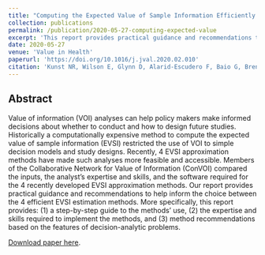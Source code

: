 ```yaml
---
title: "Computing the Expected Value of Sample Information Efficiently: Practical Guidance and Recommendations for Four Model-Based Methods"
collection: publications
permalink: /publication/2020-05-27-computing-expected-value
excerpt: 'This report provides practical guidance and recommendations to help inform the choice between 4 expected value of sample information (EVSI) estimation methods.'
date: 2020-05-27
venue: 'Value in Health'
paperurl: 'https://doi.org/10.1016/j.jval.2020.02.010'
citation: 'Kunst NR, Wilson E, Glynn D, Alarid-Escudero F, Baio G, Brennan A, Fairley M, GoldhaberFiebert JD, Jackson C, Jalal H, Menzies N, Strong M, Thom H, Heath A, on behalf of theCollaborative Network for Value of Information (ConVOI). Computing the Expected Value of Sample Information Efficiently: Practical Guidance and Recommendations for Four Model-Based Methods. Value in Health, 2020;23(6):734-742. https://doi.org/10.1016/j.jval.2020.02.010.'
---
```

## Abstract
Value of information (VOI) analyses can help policy makers make informed decisions about whether to conduct and how to design future studies. Historically a computationally expensive method to compute the expected value of sample information (EVSI) restricted the use of VOI to simple decision models and study designs. Recently, 4 EVSI approximation methods have made such analyses more feasible and accessible. Members of the Collaborative Network for Value of Information (ConVOI) compared the inputs, the analyst’s expertise and skills, and the software required for the 4 recently developed EVSI approximation methods. Our report provides practical guidance and recommendations to help inform the choice between the 4 efficient EVSI estimation methods. More specifically, this report provides: (1) a step-by-step guide to the methods’ use, (2) the expertise and skills required to implement the methods, and (3) method recommendations based on the features of decision-analytic problems.

[Download paper here](https://doi.org/10.1016/j.jval.2020.02.010).